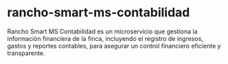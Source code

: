 # rancho-smart-ms-contabilidad
Rancho Smart MS Contabilidad es un microservicio que gestiona la información financiera de la finca, incluyendo el registro de ingresos, gastos y reportes contables, para asegurar un control financiero eficiente y transparente.
